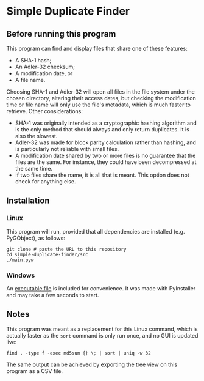 # Simple Duplicate Finder

## Before running this program

This program can find and display files that share one of these features:

- A SHA-1 hash;
- An Adler-32 checksum;
- A modification date, or
- A file name.

Choosing SHA-1 and Adler-32 will open all files in the file system under the chosen directory, altering their access dates, but checking the modification time or file name will only use the file's metadata, which is much faster to retrieve. Other considerations:

- SHA-1 was originally intended as a cryptographic hashing algorithm and is the only method that should always and only return duplicates. It is also the slowest.
- Adler-32 was made for block parity calculation rather than hashing, and is particularly not reliable with small files.
- A modification date shared by two or more files is no guarantee that the files are the same. For instance, they could have been decompressed at the same time.
- If two files share the name, it is all that is meant. This option does not check for anything else.

## Installation

### Linux

This program will run, provided that all dependencies are installed (e.g. PyGObject), as follows:

```shell
git clone # paste the URL to this repository
cd simple-duplicate-finder/src
./main.pyw
```

### Windows

An [executable file](https://github.com/moltenib/simple-duplicate-finder/raw/refs/heads/master/dist/simple-duplicate-finder.exe) is included for convenience. It was made with PyInstaller and may take a few seconds to start.

## Notes

This program was meant as a replacement for this Linux command, which is actually faster as the `sort` command is only run once, and no GUI is updated live:

`find . -type f -exec md5sum {} \; | sort | uniq -w 32`

The same output can be achieved by exporting the tree view on this program as a CSV file.
